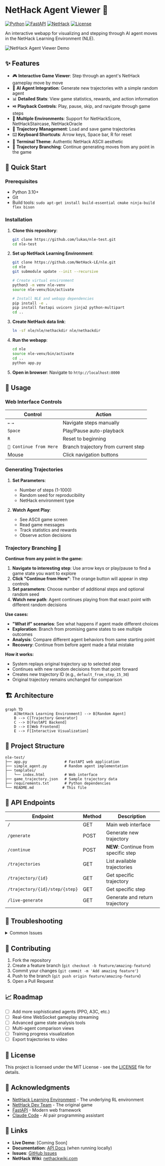 # NetHack Agent Viewer 🏰

[![Python](https://img.shields.io/badge/Python-3.10+-blue.svg)](https://python.org)
[![FastAPI](https://img.shields.io/badge/FastAPI-0.109+-green.svg)](https://fastapi.tiangolo.com)
[![NetHack](https://img.shields.io/badge/NetHack-Learning_Environment-orange.svg)](https://github.com/NetHack-LE/nle)
[![License](https://img.shields.io/badge/License-MIT-yellow.svg)](LICENSE)

An interactive webapp for visualizing and stepping through AI agent moves in the NetHack Learning Environment (NLE).

![NetHack Agent Viewer Demo](https://github.com/lukas/nle-test/raw/main/demo.gif)

## ✨ Features

- 🎮 **Interactive Game Viewer**: Step through an agent's NetHack gameplay move by move
- 🤖 **AI Agent Integration**: Generate new trajectories with a simple random agent  
- 📊 **Detailed Stats**: View game statistics, rewards, and action information
- ⏯️ **Playback Controls**: Play, pause, skip, and navigate through game steps
- 🎯 **Multiple Environments**: Support for NetHackScore, NetHackStaircase, NetHackOracle
- 📁 **Trajectory Management**: Load and save game trajectories
- ⌨️ **Keyboard Shortcuts**: Arrow keys, Space bar, R for reset
- 🎨 **Terminal Theme**: Authentic NetHack ASCII aesthetic
- 🚀 **Trajectory Branching**: Continue generating moves from any point in the game

## 🚀 Quick Start

### Prerequisites

- Python 3.10+
- Git
- Build tools: `sudo apt-get install build-essential cmake ninja-build flex bison`

### Installation

1. **Clone this repository**:
   ```bash
   git clone https://github.com/lukas/nle-test.git
   cd nle-test
   ```

2. **Set up NetHack Learning Environment**:
   ```bash
   git clone https://github.com/NetHack-LE/nle.git
   cd nle
   git submodule update --init --recursive
   
   # Create virtual environment
   python3 -m venv nle-venv
   source nle-venv/bin/activate
   
   # Install NLE and webapp dependencies
   pip install -e .
   pip install fastapi uvicorn jinja2 python-multipart
   cd ..
   ```

3. **Create NetHack data link**:
   ```bash
   ln -sf nle/nle/nethackdir nle/nethackdir
   ```

4. **Run the webapp**:
   ```bash
   cd nle
   source nle-venv/bin/activate
   cd ..
   python app.py
   ```

5. **Open in browser**: Navigate to `http://localhost:8000`

## 🎯 Usage

### Web Interface Controls

| Control | Action |
|---------|--------|
| `←` `→` | Navigate steps manually |
| `Space` | Play/Pause auto-playback |
| `R` | Reset to beginning |
| `🚀 Continue from Here` | Branch trajectory from current step |
| Mouse | Click navigation buttons |

### Generating Trajectories

1. **Set Parameters**:
   - Number of steps (1-1000)
   - Random seed for reproducibility  
   - NetHack environment type

2. **Watch Agent Play**: 
   - See ASCII game screen
   - Read game messages
   - Track statistics and rewards
   - Observe action decisions

### Trajectory Branching 🚀

**Continue from any point in the game:**

1. **Navigate to interesting step**: Use arrow keys or play/pause to find a game state you want to explore
2. **Click "Continue from Here"**: The orange button will appear in step controls  
3. **Set parameters**: Choose number of additional steps and optional random seed
4. **Watch new path**: Agent continues playing from that exact point with different random decisions

**Use cases:**
- **"What if" scenarios**: See what happens if agent made different choices
- **Exploration**: Branch from promising game states to see multiple outcomes
- **Analysis**: Compare different agent behaviors from same starting point
- **Recovery**: Continue from before agent made a fatal mistake

**How it works:**
- System replays original trajectory up to selected step
- Continues with new random decisions from that point forward
- Creates new trajectory ID (e.g., `default_from_step_15_30`)
- Original trajectory remains unchanged for comparison

## 🏗️ Architecture

```mermaid
graph TD
    A[NetHack Learning Environment] --> B[Random Agent]
    B --> C[Trajectory Generator]
    C --> D[FastAPI Backend]
    D --> E[Web Frontend]
    E --> F[Interactive Visualization]
```

## 📁 Project Structure

```
nle-test/
├── app.py                 # FastAPI web application
├── simple_agent.py        # Random agent implementation
├── templates/
│   └── index.html         # Web interface
├── game_trajectory.json   # Sample trajectory data
├── requirements.txt       # Python dependencies
└── README.md             # This file
```

## 🔧 API Endpoints

| Endpoint | Method | Description |
|----------|--------|-------------|
| `/` | GET | Main web interface |
| `/generate` | POST | Generate new trajectory |
| `/continue` | POST | **NEW**: Continue from specific step |
| `/trajectories` | GET | List available trajectories |
| `/trajectory/{id}` | GET | Get specific trajectory |
| `/trajectory/{id}/step/{step}` | GET | Get specific step |
| `/live-generate` | GET | Generate and return trajectory |

## 🐛 Troubleshooting

<details>
<summary>Common Issues</summary>

### "Couldn't find NetHack installation"
```bash
ln -sf nle/nle/nethackdir nle/nethackdir
```

### Build failures
```bash
sudo apt-get install build-essential cmake ninja-build flex bison
cd nle && git submodule update --init --recursive
```

### Import errors
```bash
source nle/nle-venv/bin/activate
pip install -r requirements.txt
```

</details>

## 🤝 Contributing

1. Fork the repository
2. Create a feature branch (`git checkout -b feature/amazing-feature`)
3. Commit your changes (`git commit -m 'Add amazing feature'`)
4. Push to the branch (`git push origin feature/amazing-feature`)
5. Open a Pull Request

## 📈 Roadmap

- [ ] Add more sophisticated agents (PPO, A3C, etc.)
- [ ] Real-time WebSocket gameplay streaming
- [ ] Advanced game state analysis tools
- [ ] Multi-agent comparison views
- [ ] Training progress visualization
- [ ] Export trajectories to video

## 📄 License

This project is licensed under the MIT License - see the [LICENSE](LICENSE) file for details.

## 🙏 Acknowledgments

- [NetHack Learning Environment](https://github.com/NetHack-LE/nle) - The underlying RL environment
- [NetHack Dev Team](https://www.nethack.org/) - The original game
- [FastAPI](https://fastapi.tiangolo.com/) - Modern web framework
- [Claude Code](https://claude.ai/code) - AI pair programming assistant

## 🔗 Links

- **Live Demo**: [Coming Soon]
- **Documentation**: [API Docs](http://localhost:8000/docs) (when running locally)
- **Issues**: [GitHub Issues](https://github.com/lukas/nle-test/issues)
- **NetHack Wiki**: [nethackwiki.com](https://nethackwiki.com)